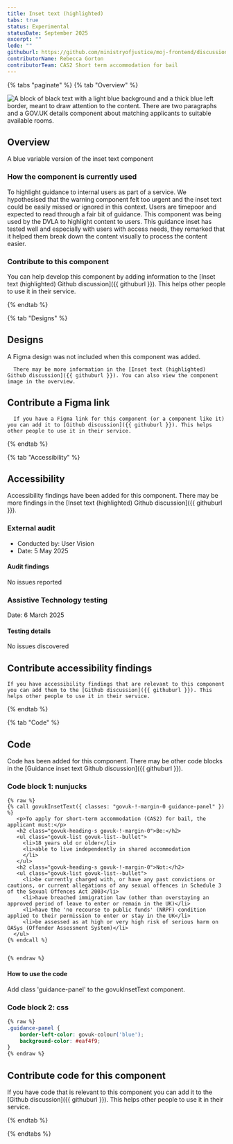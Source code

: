 ```yaml
---
title: Inset text (highlighted)
tabs: true
status: Experimental
statusDate: September 2025
excerpt: ""
lede: ""
githuburl: https://github.com/ministryofjustice/moj-frontend/discussions/categories/experimental-components-pages-and-patterns
contributorName: Rebecca Gorton
contributorTeam: CAS2 Short term accommodation for bail
---
```


{% tabs "paginate" %}
{% tab "Overview" %}

<div class="img-container">
  <img src="/assets/images/submission-1756982092471/guidance-inset-text.png" alt="A block of black text with a light blue background and a thick blue left border, meant to draw attention to the content. There are two paragraphs and a GOV.UK details component about matching applicants to suitable available rooms." />
</div>

## Overview
A blue variable version of the inset text component

### How the component is currently used

To highlight guidance to internal users as part of a service. We hypothesised that the warning component felt too urgent and the inset text could be easily missed or ignored in this context. Users are timepoor and expected to read through a fair bit of guidance. This component was being used by the DVLA to highlight content to users. This guidance inset has tested well and especially with users with access needs, they remarked that it helped them break down the content visually to process the content easier.

### Contribute to this component
You can help develop this component by adding information to the [Inset text (highlighted) Github discussion]({{ githuburl }}). This helps other people to use it in their service.

{% endtab %}

{% tab "Designs" %}

## Designs

A Figma design was not included when this component was added.

      There may be more information in the [Inset text (highlighted) Github discussion]({{ githuburl }}). You can also view the component image in the overview.

## Contribute a Figma link

      If you have a Figma link for this component (or a component like it) you can add it to [Github discussion]({{ githuburl }}). This helps other people to use it in their service.

{% endtab %}

{% tab "Accessibility" %}

## Accessibility

Accessibility findings have been added for this component. There may be more findings in the [Inset text (highlighted) Github discussion]({{ githuburl }}).


### External audit

* Conducted by: User Vision
* Date: 5 May 2025

#### Audit findings

No issues reported
### Assistive Technology testing

Date: 6 March 2025

#### Testing details

No issues discovered

## Contribute accessibility findings

    If you have accessibility findings that are relevant to this component you can add them to the [Github discussion]({{ githuburl }}). This helps other people to use it in their service.

{% endtab %}

{% tab "Code" %}

## Code

Code has been added for this component. There may be other code blocks in the [Guidance inset text Github discussion]({{ githuburl }}).


### Code block 1: nunjucks

<div class="app-example__code" data-module="app-copy">

```njk
{% raw %}
{% call govukInsetText({ classes: "govuk-!-margin-0 guidance-panel" }) %}
   <p>To apply for short-term accommodation (CAS2) for bail, the applicant must:</p>
   <h2 class="govuk-heading-s govuk-!-margin-0">Be:</h2>
   <ul class="govuk-list govuk-list--bullet">
     <li>18 years old or older</li>
     <li>able to live independently in shared accommodation
     </li>
   </ul>
   <h2 class="govuk-heading-s govuk-!-margin-0">Not:</h2>
   <ul class="govuk-list govuk-list--bullet">
     <li>be currently charged with, or have any past convictions or cautions, or current allegations of any sexual offences in Schedule 3 of the Sexual Offences Act 2003</li>
     <li>have breached immigration law (other than overstaying an approved period of leave to enter or remain in the UK)</li>
     <li>have the 'no recourse to public funds' (NRPF) condition applied to their permission to enter or stay in the UK</li>
     <li>be assessed as at high or very high risk of serious harm on OASys (Offender Assessment System)</li>
  </ul>
{% endcall %}


{% endraw %}
```

</div>

#### How to use the code

Add class 'guidance-panel' to the govukInsetText component.


### Code block 2: css

<div class="app-example__code" data-module="app-copy">

```css
{% raw %}
.guidance-panel {
    border-left-color: govuk-colour('blue');
    background-color: #eaf4f9;
}
{% endraw %}
```

</div>




## Contribute code for this component

If you have code that is relevant to this component you can add it to the [Github discussion]({{ githuburl }}). This helps other people to use it in their service.

{% endtab %}

{% endtabs %}
